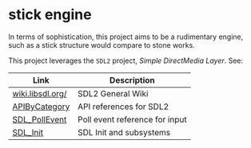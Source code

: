 # stick engine

In terms of sophistication, this project aims to be a rudimentary engine, such as a stick structure would compare to stone works.

This project leverages the `SDL2` project, _Simple DirectMedia Layer_. See:

|Link|Description|
|-|-|
|[wiki.libsdl.org/](https://wiki.libsdl.org/)|SDL2 General Wiki|
|[APIByCategory](https://wiki.libsdl.org/APIByCategory)|API references for SDL2|
|[SDL_PollEvent](https://wiki.libsdl.org/SDL_PollEvent)|Poll event reference for input|
|[SDL_Init](https://wiki.libsdl.org/SDL_Init)|SDL Init and subsystems|
